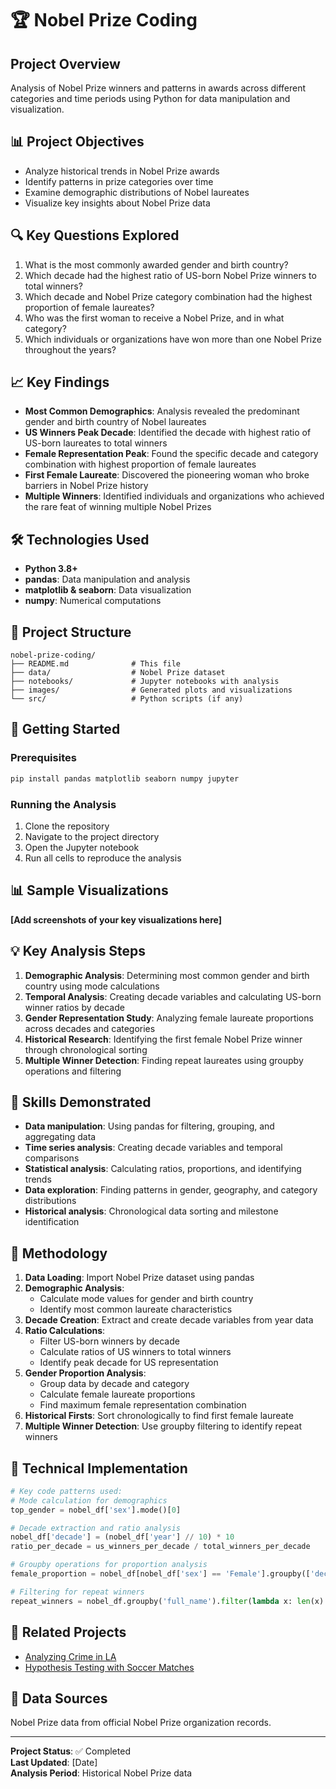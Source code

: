 # 🏆 Nobel Prize Coding

## Project Overview
Analysis of Nobel Prize winners and patterns in awards across different categories and time periods using Python for data manipulation and visualization.

## 📊 Project Objectives
- Analyze historical trends in Nobel Prize awards
- Identify patterns in prize categories over time
- Examine demographic distributions of Nobel laureates
- Visualize key insights about Nobel Prize data

## 🔍 Key Questions Explored
1. What is the most commonly awarded gender and birth country?
2. Which decade had the highest ratio of US-born Nobel Prize winners to total winners?
3. Which decade and Nobel Prize category combination had the highest proportion of female laureates?
4. Who was the first woman to receive a Nobel Prize, and in what category?
5. Which individuals or organizations have won more than one Nobel Prize throughout the years?

## 📈 Key Findings
- **Most Common Demographics**: Analysis revealed the predominant gender and birth country of Nobel laureates
- **US Winners Peak Decade**: Identified the decade with highest ratio of US-born laureates to total winners
- **Female Representation Peak**: Found the specific decade and category combination with highest proportion of female laureates  
- **First Female Laureate**: Discovered the pioneering woman who broke barriers in Nobel Prize history
- **Multiple Winners**: Identified individuals and organizations who achieved the rare feat of winning multiple Nobel Prizes

## 🛠️ Technologies Used
- **Python 3.8+**
- **pandas**: Data manipulation and analysis
- **matplotlib & seaborn**: Data visualization
- **numpy**: Numerical computations

## 📁 Project Structure
```
nobel-prize-coding/
├── README.md              # This file
├── data/                  # Nobel Prize dataset
├── notebooks/             # Jupyter notebooks with analysis
├── images/                # Generated plots and visualizations
└── src/                   # Python scripts (if any)
```

## 🚀 Getting Started

### Prerequisites
```bash
pip install pandas matplotlib seaborn numpy jupyter
```

### Running the Analysis
1. Clone the repository
2. Navigate to the project directory
3. Open the Jupyter notebook
4. Run all cells to reproduce the analysis

## 📊 Sample Visualizations
**[Add screenshots of your key visualizations here]**

## 💡 Key Analysis Steps
1. **Demographic Analysis**: Determining most common gender and birth country using mode calculations
2. **Temporal Analysis**: Creating decade variables and calculating US-born winner ratios by decade
3. **Gender Representation Study**: Analyzing female laureate proportions across decades and categories
4. **Historical Research**: Identifying the first female Nobel Prize winner through chronological sorting
5. **Multiple Winner Detection**: Finding repeat laureates using groupby operations and filtering

## 🎯 Skills Demonstrated
- **Data manipulation**: Using pandas for filtering, grouping, and aggregating data
- **Time series analysis**: Creating decade variables and temporal comparisons
- **Statistical analysis**: Calculating ratios, proportions, and identifying trends
- **Data exploration**: Finding patterns in gender, geography, and category distributions
- **Historical analysis**: Chronological data sorting and milestone identification

## 📝 Methodology
1. **Data Loading**: Import Nobel Prize dataset using pandas
2. **Demographic Analysis**: 
   - Calculate mode values for gender and birth country
   - Identify most common laureate characteristics
3. **Decade Creation**: Extract and create decade variables from year data
4. **Ratio Calculations**: 
   - Filter US-born winners by decade
   - Calculate ratios of US winners to total winners
   - Identify peak decade for US representation
5. **Gender Proportion Analysis**:
   - Group data by decade and category
   - Calculate female laureate proportions
   - Find maximum female representation combination
6. **Historical Firsts**: Sort chronologically to find first female laureate
7. **Multiple Winner Detection**: Use groupby filtering to identify repeat winners

## 🔧 Technical Implementation
```python
# Key code patterns used:
# Mode calculation for demographics
top_gender = nobel_df['sex'].mode()[0]

# Decade extraction and ratio analysis  
nobel_df['decade'] = (nobel_df['year'] // 10) * 10
ratio_per_decade = us_winners_per_decade / total_winners_per_decade

# Groupby operations for proportion analysis
female_proportion = nobel_df[nobel_df['sex'] == 'Female'].groupby(['decade', 'category']).size()

# Filtering for repeat winners
repeat_winners = nobel_df.groupby('full_name').filter(lambda x: len(x) > 1)
```

## 🔗 Related Projects
- [Analyzing Crime in LA](../analyzing-crime-in-la/)
- [Hypothesis Testing with Soccer Matches](../hypothesis-testing-soccer-matches/)

## 📄 Data Sources
Nobel Prize data from official Nobel Prize organization records.

---

**Project Status**: ✅ Completed  
**Last Updated**: [Date]  
**Analysis Period**: Historical Nobel Prize data
